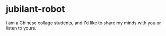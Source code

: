 # jubilant-robot
I am a Chinese collage students, and I'd like to share my minds with you or listen to yours.
